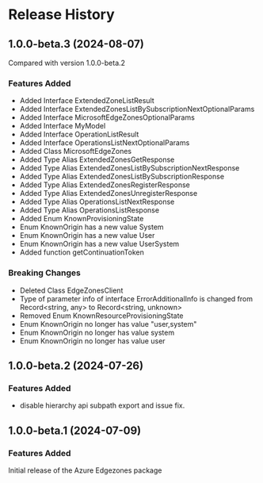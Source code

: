 # Release History
    
## 1.0.0-beta.3 (2024-08-07)
Compared with version 1.0.0-beta.2
    
### Features Added

  - Added Interface ExtendedZoneListResult
  - Added Interface ExtendedZonesListBySubscriptionNextOptionalParams
  - Added Interface MicrosoftEdgeZonesOptionalParams
  - Added Interface MyModel
  - Added Interface OperationListResult
  - Added Interface OperationsListNextOptionalParams
  - Added Class MicrosoftEdgeZones
  - Added Type Alias ExtendedZonesGetResponse
  - Added Type Alias ExtendedZonesListBySubscriptionNextResponse
  - Added Type Alias ExtendedZonesListBySubscriptionResponse
  - Added Type Alias ExtendedZonesRegisterResponse
  - Added Type Alias ExtendedZonesUnregisterResponse
  - Added Type Alias OperationsListNextResponse
  - Added Type Alias OperationsListResponse
  - Added Enum KnownProvisioningState
  - Enum KnownOrigin has a new value System
  - Enum KnownOrigin has a new value User
  - Enum KnownOrigin has a new value UserSystem
  - Added function getContinuationToken

### Breaking Changes

  - Deleted Class EdgeZonesClient
  - Type of parameter info of interface ErrorAdditionalInfo is changed from Record<string, any> to Record<string, unknown>
  - Removed Enum KnownResourceProvisioningState
  - Enum KnownOrigin no longer has value "user,system"
  - Enum KnownOrigin no longer has value system
  - Enum KnownOrigin no longer has value user
    
    
## 1.0.0-beta.2 (2024-07-26)

### Features Added

- disable hierarchy api subpath export and issue fix.

## 1.0.0-beta.1 (2024-07-09)

### Features Added

Initial release of the Azure Edgezones package
